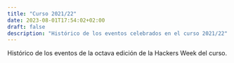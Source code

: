 ```yaml
---
title: "Curso 2021/22"
date: 2023-08-01T17:54:02+02:00
draft: false
description: "Histórico de los eventos celebrados en el curso 2021/22"
---
```


Histórico de los eventos de la octava edición de la Hackers Week del curso.
